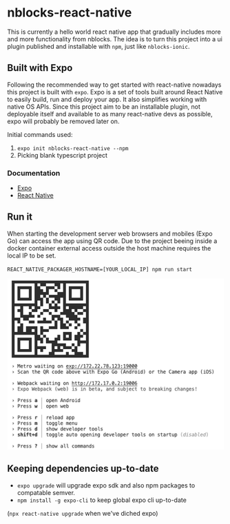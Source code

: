 # nblocks-react-native
This is currently a hello world react native app that gradually includes more and more functionality from nblocks. The idea is to turn this project into a ui plugin published and installable with `npm`,  just like `nblocks-ionic`. 

## Built with Expo
Following the recommended way to get started with react-native nowadays this project is built with `expo`. Expo is a set of tools built around React Native to easily build, run and deploy your app. It also simplifies working with native OS APIs. Since this project aim to be an installable plugin, not deployable itself and available to as many react-native devs as possible, expo will probably be removed later on.

Initial commands used:
1. `expo init nblocks-react-native --npm`
1. Picking blank typescript project

### Documentation
* [Expo](https://docs.expo.dev)
* [React Native](https://reactnative.dev/)

## Run it
When starting the development server web browsers and mobiles (Expo Go) can access the app using QR code. Due to the project beeing inside a docker container external access outside the host machine requires the local IP to be set.

`REACT_NATIVE_PACKAGER_HOSTNAME=[YOUR_LOCAL_IP] npm run start`

![QR code](readme_assets/qr.png)

## Keeping dependencies up-to-date
* `expo upgrade` will upgrade expo sdk and also npm packages to compatable semver.
* `npm install -g expo-cli` to keep global expo cli up-to-date

(`npx react-native upgrade` when we've diched expo)